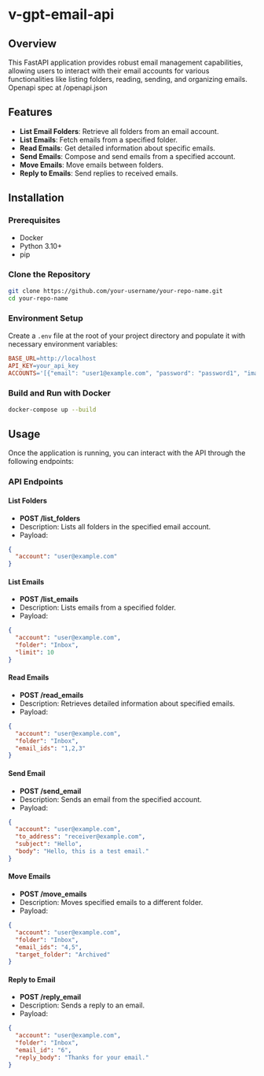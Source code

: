 # v-gpt-email-api 

## Overview
This FastAPI application provides robust email management capabilities, allowing users to interact with their email accounts for various functionalities like listing folders, reading, sending, and organizing emails. Openapi spec at /openapi.json

## Features
- **List Email Folders**: Retrieve all folders from an email account.
- **List Emails**: Fetch emails from a specified folder.
- **Read Emails**: Get detailed information about specific emails.
- **Send Emails**: Compose and send emails from a specified account.
- **Move Emails**: Move emails between folders.
- **Reply to Emails**: Send replies to received emails.

## Installation

### Prerequisites
- Docker
- Python 3.10+
- pip

### Clone the Repository
```bash
git clone https://github.com/your-username/your-repo-name.git
cd your-repo-name
```

### Environment Setup
Create a `.env` file at the root of your project directory and populate it with necessary environment variables:

```makefile
BASE_URL=http://localhost
API_KEY=your_api_key
ACCOUNTS='[{"email": "user1@example.com", "password": "password1", "imap_server": "imap.example.com", "imap_port": 993, "smtp_server": "smtp.example.com", "smtp_port": 587}, {"email": "user2@example.com", "password": "password2", "imap_server": "imap.example2.com", "imap_port": 993, "smtp_server": "smtp.example2.com", "smtp_port": 587}]'
```

### Build and Run with Docker
```bash
docker-compose up --build
```

## Usage
Once the application is running, you can interact with the API through the following endpoints:

### API Endpoints

#### List Folders
- **POST /list_folders**
- Description: Lists all folders in the specified email account.
- Payload:
```json
{
  "account": "user@example.com"
}
```

#### List Emails
- **POST /list_emails**
- Description: Lists emails from a specified folder.
- Payload:
```json
{
  "account": "user@example.com",
  "folder": "Inbox",
  "limit": 10
}
```

#### Read Emails
- **POST /read_emails**
- Description: Retrieves detailed information about specified emails.
- Payload:
```json
{
  "account": "user@example.com",
  "folder": "Inbox",
  "email_ids": "1,2,3"
}
```

#### Send Email
- **POST /send_email**
- Description: Sends an email from the specified account.
- Payload:
```json
{
  "account": "user@example.com",
  "to_address": "receiver@example.com",
  "subject": "Hello",
  "body": "Hello, this is a test email."
}
```

#### Move Emails
- **POST /move_emails**
- Description: Moves specified emails to a different folder.
- Payload:
```json
{
  "account": "user@example.com",
  "folder": "Inbox",
  "email_ids": "4,5",
  "target_folder": "Archived"
}
```

#### Reply to Email
- **POST /reply_email**
- Description: Sends a reply to an email.
- Payload:
```json
{
  "account": "user@example.com",
  "folder": "Inbox",
  "email_id": "6",
  "reply_body": "Thanks for your email."
}
```
